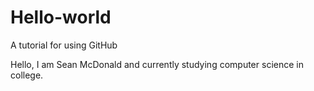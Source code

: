 # Hello-world
A tutorial for using GitHub

Hello, I am Sean McDonald and currently studying computer science in college.
